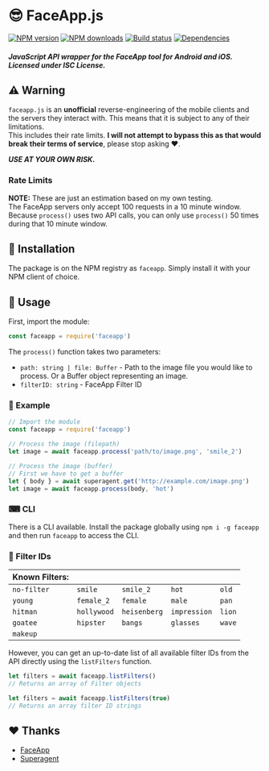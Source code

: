 # 😎 FaceApp.js
[![NPM version](https://img.shields.io/npm/v/faceapp.svg?maxAge=3600)](https://www.npmjs.com/package/faceapp)
[![NPM downloads](https://img.shields.io/npm/dt/faceapp.svg?maxAge=3600)](https://www.npmjs.com/package/faceapp)
[![Build status](https://travis-ci.org/lolPants/faceapp.js.svg)](https://travis-ci.org/lolPants/faceapp.js)
[![Dependencies](https://img.shields.io/david/lolpants/faceapp.js.svg?maxAge=3600)](https://david-dm.org/lolpants/faceapp.js)

##### JavaScript API wrapper for the FaceApp tool for Android and iOS. Licensed under ISC License.

## ⚠️ Warning
`faceapp.js` is an **unofficial** reverse-engineering of the mobile clients and the servers they interact with. This means that it is subject to any of their limitations.  
This includes their rate limits. **I will not attempt to bypass this as that would break their terms of service**, please stop asking ❤.

***USE AT YOUR OWN RISK.***

### Rate Limits
**NOTE:** These are just an estimation based on my own testing.  
The FaceApp servers only accept 100 requests in a 10 minute window. Because `process()` uses two API calls, you can only use `process()` 50 times during that 10 minute window.

## 💾 Installation
The package is on the NPM registry as `faceapp`. Simply install it with your NPM client of choice.

## 🔧 Usage
First, import the module:
```js
const faceapp = require('faceapp')
```

The `process()` function takes two parameters:
* `path: string | file: Buffer` - Path to the image file you would like to process. Or a Buffer object representing an image.
* `filterID: string` - FaceApp Filter ID

### 📝 Example
```js
// Import the module
const faceapp = require('faceapp')

// Process the image (filepath)
let image = await faceapp.process('path/to/image.png', 'smile_2')

// Process the image (buffer)
// First we have to get a buffer
let { body } = await superagent.get('http://example.com/image.png')
let image = await faceapp.process(body, 'hot')
```

### ⌨ CLI
There is a CLI available. Install the package globally using `npm i -g faceapp` and then run `faceapp` to access the CLI.

### 📜 Filter IDs
Known Filters: |  |  |  |  |
--- | --- | --- | --- | --- |
`no-filter` | `smile` | `smile_2` | `hot` | `old` |
`young` | `female_2` | `female` | `male` | `pan` |
`hitman` | `hollywood` | `heisenberg` | `impression` | `lion` |
`goatee` | `hipster` | `bangs` | `glasses` | `wave` |
`makeup` |

However, you can get an up-to-date list of all available filter IDs from the API directly using the `listFilters` function.

```js
let filters = await faceapp.listFilters()
// Returns an array of Filter objects

let filters = await faceapp.listFilters(true)
// Returns an array filter ID strings
```

## ❤ Thanks
* [FaceApp](https://www.faceapp.com/)
* [Superagent](https://visionmedia.github.io/superagent/)
